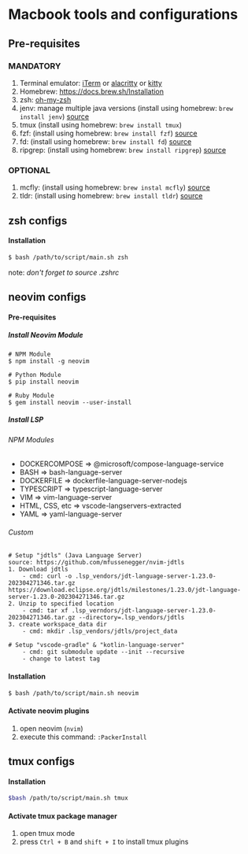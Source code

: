 # Macbook tools and configurations

## Pre-requisites
### MANDATORY
1. Terminal emulator: [iTerm](https://iterm2.com) or [alacritty](https://github.com/alacritty/alacritty) or [kitty](https://github.com/kovidgoyal/kitty)
1. Homebrew: https://docs.brew.sh/Installation
1. zsh: [oh-my-zsh](https://github.com/ohmyzsh/ohmyzsh)
1. jenv: manage multiple java versions (install using homebrew: `brew install jenv`) [source](https://github.com/jenv/jenv)
1. tmux (install using homebrew: `brew install tmux`)
1. fzf: (install using homebrew: `brew install fzf`) [source](https://github.com/junegunn/fzf)
1. fd: (install using homebrew: `brew install fd`) [source](https://github.com/sharkdp/fd)
1. ripgrep: (install using homebrew: `brew install ripgrep`) [source](https://github.com/BurntSushi/ripgrep)
### OPTIONAL
1. mcfly: (install using homebrew: `brew instal mcfly`) [source](https://github.com/cantino/mcfly)
1. tldr: (install using homebrew: `brew install tldr`) [source](https://tldr.sh)

## zsh configs

#### Installation
```sh
$ bash /path/to/script/main.sh zsh
```
note: *don't forget to source .zshrc*

## neovim configs

#### Pre-requisites
##### Install Neovim Module
```
# NPM Module
$ npm install -g neovim

# Python Module
$ pip install neovim

# Ruby Module
$ gem install neovim --user-install
```
##### Install LSP
###### NPM Modules
- DOCKERCOMPOSE => @microsoft/compose-language-service
- BASH => bash-language-server
- DOCKERFILE => dockerfile-language-server-nodejs
- TYPESCRIPT => typescript-language-server
- VIM => vim-language-server
- HTML, CSS, etc => vscode-langservers-extracted
- YAML => yaml-language-server
###### Custom
```
# Setup "jdtls" (Java Language Server)
source: https://github.com/mfussenegger/nvim-jdtls
1. Download jdtls
    - cmd: curl -o .lsp_vendors/jdt-language-server-1.23.0-202304271346.tar.gz https://download.eclipse.org/jdtls/milestones/1.23.0/jdt-language-server-1.23.0-202304271346.tar.gz
2. Unzip to specified location
    - cmd: tar xf .lsp_verndors/jdt-language-server-1.23.0-202304271346.tar.gz --directory=.lsp_vendors/jdtls
3. create workspace_data dir
    - cmd: mkdir .lsp_vendors/jdtls/project_data

# Setup "vscode-gradle" & "kotlin-language-server"
    - cmd: git submodule update --init --recursive
    - change to latest tag
```
#### Installation
```sh
$ bash /path/to/script/main.sh neovim
```

#### Activate neovim plugins
1. open neovim (`nvim`)
1. execute this command: `:PackerInstall`

## tmux configs

#### Installation
```sh
$bash /path/to/script/main.sh tmux
```

#### Activate tmux package manager
1. open tmux mode
1. press `Ctrl + B` and `shift + I` to install tmux plugins

